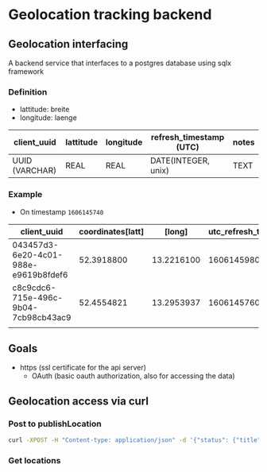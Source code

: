 # Geolocation tracking backend

## Geolocation interfacing

A backend service that interfaces to a postgres database using sqlx framework

### Definition

- lattitude: breite
- longitude: laenge

| client_uuid    | lattitude | longitude | refresh_timestamp (UTC) | notes           |
|----------------|-----------|-----------|-------------------------|-----------------|
| UUID (VARCHAR) | REAL      | REAL      | DATE(INTEGER, unix)     | TEXT            |

### Example
- On timestamp `1606145740`


| client_uuid                          | coordinates[latt]| [long] | utc_refresh_timestamp   | notes           |
|--------------------------------------|------------|--------------|-------------------------|-----------------|
| 043457d3-6e20-4c01-988e-e9619b8fdef6 | 52.3918800 | 13.2216100   | 1606145980 (+4mi)       | Stahnsdorf      |
| c8c9cdc6-715e-496c-9b04-7cb98cb43ac9 | 52.4554821 | 13.2953937   | 1606145760 (+20s)       | ZIB             |
|                                      |            |              |                         |                 |

## Goals
- https (ssl certificate for the api server)
    - OAuth (basic oauth authorization, also for accessing the data)

## Geolocation access via curl
### Post to publishLocation
```bash
curl -XPOST -H "Content-type: application/json" -d '{"status": {"title": "ok", "code": 200}, "loc": {"lat": 52.3918800, "long": 13.2216100}, "uuid": "043457d3-6e20-4c01-988e-e9619b8fdef6", "refresh_time": "1606145980"}' 'http://localhost:8080/geoloc/publishLocation'
```

### Get locations

